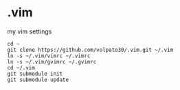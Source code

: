 # .vim
my vim settings

~~~~
cd ~
git clone https://github.com/volpato30/.vim.git ~/.vim
ln -s ~/.vim/vimrc ~/.vimrc
ln -s ~/.vim/gvimrc ~/.gvimrc
cd ~/.vim
git submodule init
git submodule update
~~~~
